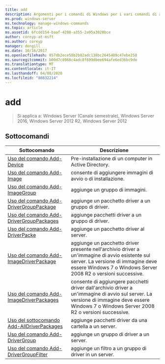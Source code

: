```yaml
---
title: add
description: Argomenti per i comandi di Windows per i vari comandi di aggiunta.
ms.prod: windows-server
ms.technology: manage-windows-commands
ms.topic: article
ms.assetid: 6fcdd154-baaf-4288-a355-2a95a3028bce
author: coreyp-at-msft
ms.author: coreyp
manager: dongill
ms.date: 10/16/2017
ms.openlocfilehash: 057db2ece58b2b02adc138bc2645489c47ebe258
ms.sourcegitcommit: b00d7c8968c4adc8f699dbee694afe6ed36bc9de
ms.translationtype: MT
ms.contentlocale: it-IT
ms.lasthandoff: 04/08/2020
ms.locfileid: "80832214"
---
```

# <a name="add"></a>add

>Si applica a: Windows Server (Canale semestrale), Windows Server 2016, Windows Server 2012 R2, Windows Server 2012

## <a name="subcommands"></a>Sottocomandi
|Sottocomando|Descrizione|
|-------|--------|
|[Uso del comando Add-Device](using-the-add-device-command.md)|Pre-installazione di un computer in Active Directory.|
|[Uso del comando Add-Image](using-the-add-image-command.md)|consente di aggiungere immagini di avvio o di installazione.|
|[Uso del comando Add-ImageGroup](using-the-add-imagegroup-command.md)|aggiunge un gruppo di immagini.|
|[Uso del comando Add-DriverGroupPackage](using-the-add-drivergrouppackage-command.md)|aggiunge un pacchetto driver a un gruppo di driver.|
|[Uso del comando Add-DriverGroupPackages](using-the-add-drivergrouppackages-command.md)|aggiunge pacchetti driver a un gruppo di driver.|
|[Uso del comando Add-DriverPacke](using-the-add-driverpackage-command.md)|aggiunge un pacchetto driver al server.|
|[Uso del comando Add-ImageDriverPackage](using-the-add-imagedriverpackage-command.md)|aggiunge un pacchetto driver presente nell'archivio driver a un'immagine di avvio esistente sul server. La versione di immagine deve essere Windows 7 o Windows Server 2008 R2 o versioni successive.|
|[Uso del comando Add-ImageDriverPackages](using-the-add-imagedriverpackages-command.md)|consente di aggiungere pacchetti driver dall'archivio driver a un'immagine di avvio sul server. La versione di immagine deve essere Windows 7 o Windows Server 2008 R2 o versioni successive.|
|[Uso del sottocomando Add-AllDriverPackages](using-the-add-alldriverpackages-subcommand.md)|aggiunge pacchetti driver da una cartella a un server.|
|[Uso del comando Add-DriverGroup](using-the-add-drivergroup-command.md)|aggiunge un gruppo di driver a un server.|
|[Uso del comando Add-DriverGroupFilter](using-the-add-drivergroupfilter-command.md)|aggiunge un filtro a un gruppo di driver in un server.|
